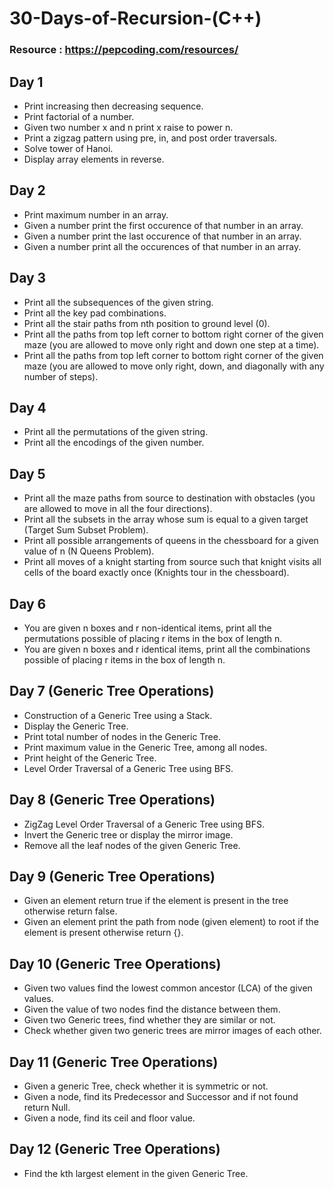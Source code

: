 # 30-Days-of-Recursion-(C++)

### Resource : https://pepcoding.com/resources/

## Day 1
- Print increasing then decreasing sequence.
- Print factorial of a number.
- Given two number x and n print x raise to power n.
- Print a zigzag pattern using pre, in, and post order traversals.
- Solve tower of Hanoi.
- Display array elements in reverse.

## Day 2
- Print maximum number in an array.
- Given a number print the first occurence of that number in an array.
- Given a number print the last occurence of that number in an array.
- Given a number print all the occurences of that number in an array.

## Day 3
- Print all the subsequences of the given string.
- Print all the key pad combinations.
- Print all the stair paths from nth position to ground level (0).
- Print all the paths from top left corner to bottom right corner of the given maze (you are allowed to move only right and down one step at a time).
- Print all the paths from top left corner to bottom right corner of the given maze (you are allowed to move only right, down, and diagonally with any number of steps).

## Day 4
- Print all the permutations of the given string.
- Print all the encodings of the given number.

## Day 5
- Print all the maze paths from source to destination with obstacles (you are allowed to move in all the four directions).
- Print all the subsets in the array whose sum is equal to a given target (Target Sum Subset Problem).
- Print all possible arrangements of queens in the chessboard for a given value of n (N Queens Problem).
- Print all moves of a knight starting from source such that knight visits all cells of the board exactly once (Knights tour in the chessboard).

## Day 6
- You are given n boxes and r non-identical items, print all the permutations possible of placing r items in the box of length n.
- You are given n boxes and r identical items, print all the combinations possible of placing r items in the box of length n.

## Day 7 (Generic Tree Operations)
- Construction of a Generic Tree using a Stack.
- Display the Generic Tree.
- Print total number of nodes in the Generic Tree.
- Print maximum value in the Generic Tree, among all nodes.
- Print height of the Generic Tree.
- Level Order Traversal of a Generic Tree using BFS.

## Day 8 (Generic Tree Operations)
- ZigZag Level Order Traversal of a Generic Tree using BFS.
- Invert the Generic tree or display the mirror image.
- Remove all the leaf nodes of the given Generic Tree.

## Day 9 (Generic Tree Operations)
- Given an element return true if the element is present in the tree otherwise return false.
- Given an element print the path from node (given element) to root if the element is present otherwise return {}.

## Day 10 (Generic Tree Operations)
- Given two values find the lowest common ancestor (LCA) of the given values.
- Given the value of two nodes find the distance between them.
- Given two Generic trees, find whether they are similar or not.
- Check whether given two generic trees are mirror images of each other.

## Day 11 (Generic Tree Operations)
- Given a generic Tree, check whether it is symmetric or not.
- Given a node, find its Predecessor and Successor and if not found return Null.
- Given a node, find its ceil and floor value.

## Day 12 (Generic Tree Operations)
- Find the kth largest element in the given Generic Tree.